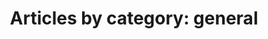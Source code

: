 ---
layout: blog_by_category
title: 'Articles by category: general'
category: general
permalink: /general/
---